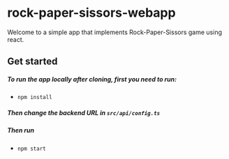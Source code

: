 # rock-paper-sissors-webapp
Welcome to a simple app that implements Rock-Paper-Sissors game using react.

## Get started
  ##### To run the app locally after cloning, first you need to run: 
  - `npm install`
  ##### Then change the backend URL in `src/api/config.ts`
  ##### Then run 
  - `npm start`
